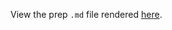View the prep `.md` file rendered [here](https://github.com/OHI-Science/bhi/blob/draft/baltic2015/prep/MAR/mar_prep.md).
